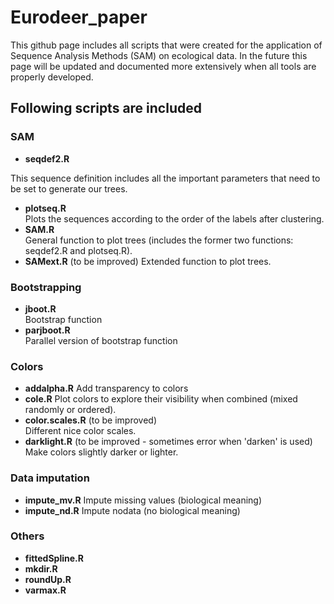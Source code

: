# Eurodeer_paper
This github page includes all scripts that were created for the application of Sequence Analysis Methods (SAM) on ecological data. In the future this page will be updated and documented more extensively when all tools are properly developed. 

## Following scripts are included
### SAM
* **seqdef2.R**

This sequence definition includes all the important parameters that need to be set to generate our trees.
* **plotseq.R** 	
Plots the sequences according to the order of the labels after clustering.
* **SAM.R** 	
General function to plot trees (includes the former two functions: seqdef2.R and plotseq.R). 
* **SAMext.R** (to be improved)	
Extended function to plot trees.

### Bootstrapping
* **jboot.R** 	
Bootstrap function
* **parjboot.R** 	
Parallel version of bootstrap function

### Colors
* **addalpha.R**
Add transparency to colors
* **cole.R**
Plot colors to explore their visibility when combined (mixed randomly or ordered). 
* **color.scales.R** (to be improved)	
Different nice color scales. 
* **darklight.R** (to be improved - sometimes error when 'darken' is used)	
Make colors slightly darker or lighter. 

### Data imputation
* **impute_mv.R** 
Impute missing values (biological meaning) 
* **impute_nd.R**
Impute nodata (no biological meaning)  

### Others
* **fittedSpline.R**
* **mkdir.R** 	
* **roundUp.R**	
* **varmax.R** 	
